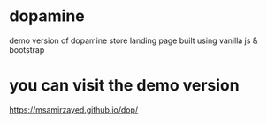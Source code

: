 # dopamine

demo version of dopamine store landing page
built using vanilla js & bootstrap

# you can visit the demo version 

https://msamirzayed.github.io/dop/


